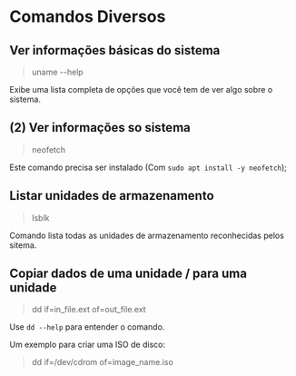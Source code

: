 # Comandos Diversos



## Ver informações básicas do sistema

> uname --help

Exibe uma lista completa de opções que você tem de ver algo sobre o sistema.



## (2) Ver informações so sistema

> neofetch

Este comando precisa ser instalado (Com `sudo apt install -y neofetch`);



## Listar unidades de armazenamento

> lsblk

Comando lista todas as unidades de armazenamento reconhecidas pelos sitema.




## Copiar dados de uma unidade / para uma unidade

> dd if=in_file.ext of=out_file.ext

Use `dd --help` para entender o comando.

Um exemplo para criar uma ISO de disco:

> dd if=/dev/cdrom of=image_name.iso

